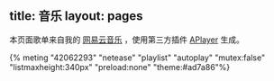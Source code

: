 title: 音乐
layout: pages
---
本页面歌单来自我的 [网易云音乐](https://music.163.com/#/user/home?id=47002864) ，使用第三方插件 [APlayer](https://github.com/MoePlayer/hexo-tag-aplayer) 生成。

{% meting "42062293" "netease" "playlist" "autoplay" "mutex:false" "listmaxheight:340px" "preload:none" "theme:#ad7a86"%}